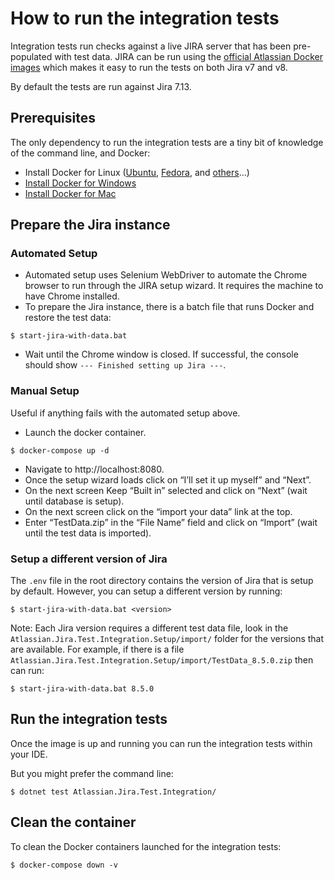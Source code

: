 # How to run the integration tests

Integration tests run checks against a live JIRA server that has been pre-populated with test data. JIRA can be run using the [official Atlassian Docker images](https://hub.docker.com/r/atlassian/jira-software) 
which makes it easy to run the tests on both Jira v7 and v8.

By default the tests are run against Jira 7.13.

## Prerequisites

The only dependency to run the integration tests are a tiny bit of knowledge of the command line, and Docker:
- Install Docker for Linux ([Ubuntu](https://docs.docker.com/install/linux/docker-ce/ubuntu/),
  [Fedora](https://docs.docker.com/install/linux/docker-ce/fedora/), and
  [others](https://docs.docker.com/install/#supported-platforms)...)
- [Install Docker for Windows](https://docs.docker.com/docker-for-windows/install/)
- [Install Docker for Mac](https://docs.docker.com/docker-for-mac/install/)

## Prepare the Jira instance

### Automated Setup ###

- Automated setup uses Selenium WebDriver to automate the Chrome browser to run through the JIRA setup wizard. It requires the machine to have Chrome installed.
- To prepare the Jira instance, there is a batch file that runs Docker and restore the test data:
```
$ start-jira-with-data.bat
```

- Wait until the Chrome window is closed. If successful, the console should show `--- Finished setting up Jira ---`.

### Manual Setup ###

Useful if anything fails with the automated setup above.

- Launch the docker container.
```
$ docker-compose up -d
```
- Navigate to http://localhost:8080.
- Once the setup wizard loads click on “I’ll set it up myself” and “Next”.
- On the next screen Keep “Built in” selected and click on “Next” (wait until database is setup).
- On the next screen click on the “import your data” link at the top.
- Enter “TestData.zip” in the “File Name” field and click on “Import” (wait until the test data is imported).

### Setup a different version of Jira
The `.env` file in the root directory contains the version of Jira that is setup by default. However, you can setup a different version by running:
```
$ start-jira-with-data.bat <version>
```

Note: Each Jira version requires a different test data file, look in the `Atlassian.Jira.Test.Integration.Setup/import/` folder for the versions that are available. For example, if there is a file `Atlassian.Jira.Test.Integration.Setup/import/TestData_8.5.0.zip` then can run:
```
$ start-jira-with-data.bat 8.5.0
```

## Run the integration tests

Once the image is up and running you can run the integration tests within your IDE.

But you might prefer the command line:
```
$ dotnet test Atlassian.Jira.Test.Integration/
```

## Clean the container

To clean the Docker containers launched for the integration tests:
```
$ docker-compose down -v
```
